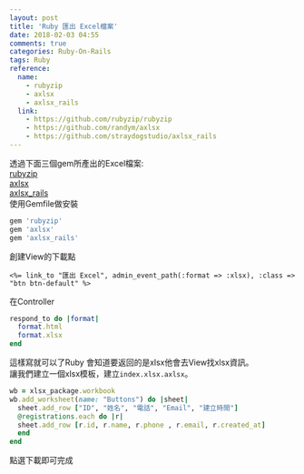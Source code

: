 ```yaml
---
layout: post
title: 'Ruby 匯出 Excel檔案'
date: 2018-02-03 04:55
comments: true
categories: Ruby-On-Rails
tags: Ruby
reference:
  name:
    - rubyzip
    - axlsx
    - axlsx_rails
  link:
    - https://github.com/rubyzip/rubyzip
    - https://github.com/randym/axlsx
    - https://github.com/straydogstudio/axlsx_rails
---
```

透過下面三個gem所產出的Excel檔案:<br>
[rubyzip](https://github.com/rubyzip/rubyzip)<br>
[axlsx](https://github.com/randym/axlsx)<br>
[axlsx_rails](https://github.com/straydogstudio/axlsx_rails)<br>
使用Gemfile做安裝
```rb
gem 'rubyzip'
gem 'axlsx'
gem 'axlsx_rails'
```
創建View的下載點
```erb
<%= link_to "匯出 Excel", admin_event_path(:format => :xlsx), :class => "btn btn-default" %>
```
在Controller
```rb
respond_to do |format|
  format.html
  format.xlsx
end
```
這樣寫就可以了Ruby 會知道要返回的是xlsx他會去View找xlsx資訊。<br>
讓我們建立一個xlsx模板，建立`index.xlsx.axlsx`。
```rb
wb = xlsx_package.workbook
wb.add_worksheet(name: "Buttons") do |sheet|
  sheet.add_row ["ID", "姓名", "電話", "Email", "建立時間"]
  @registrations.each do |r|
  sheet.add_row [r.id, r.name, r.phone , r.email, r.created_at]
  end
end
```
點選下載即可完成

